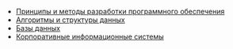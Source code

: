 - [Принципы и методы разработки программного обеспечения](МagaSfu/Principals-and-methods-of-program-development.md)
- [Алгоритмы и структуры данных](Алгоритмы%20и%20структуры%20данных.md)
- [Базы данных](Базы%20данных.md)
- [Корпоративные информационные системы](Корпоративные%20информационные%20системы.md)
